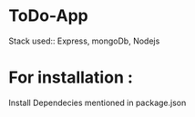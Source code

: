 # ToDo-App
Stack used:: Express, mongoDb, Nodejs

<h1>For installation :</h1>
Install Dependecies mentioned in package.json
